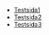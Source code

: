 <ul>
  <li><a href="http://johanbissemattsson.github.io/jekylltest/testsida1">Testsida1</a></li>
  <li><a href="http://johanbissemattsson.github.io/jekylltest/testsida2">Testsida2</a></li>
  <li><a href="http://johanbissemattsson.github.io/jekylltest/testsida3">Testsida3</a></li>
</ul>
